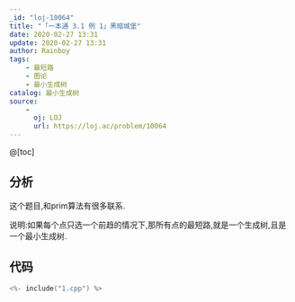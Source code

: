 ```yaml
---
_id: "loj-10064"
title: "「一本通 3.1 例 1」黑暗城堡"
date: 2020-02-27 13:31
update: 2020-02-27 13:31
author: Rainboy
tags:
    - 最短路
    - 图论
    - 最小生成树
catalog: 最小生成树
source: 
    - 
      oj: LOJ
      url: https://loj.ac/problem/10064
---
```



@[toc]
## 分析

这个题目,和prim算法有很多联系.

说明:如果每个点只选一个前趋的情况下,那所有点的最短路,就是一个生成树,且是一个最小生成树.



## 代码

```c
<%- include("1.cpp") %>
```

